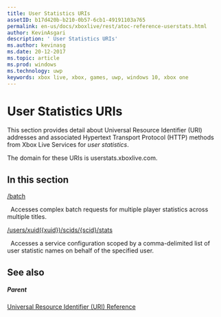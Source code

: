 ```yaml
---
title: User Statistics URIs
assetID: b17d420b-b210-0b57-6cb1-49191103a765
permalink: en-us/docs/xboxlive/rest/atoc-reference-userstats.html
author: KevinAsgari
description: ' User Statistics URIs'
ms.author: kevinasg
ms.date: 20-12-2017
ms.topic: article
ms.prod: windows
ms.technology: uwp
keywords: xbox live, xbox, games, uwp, windows 10, xbox one
---
```



# User Statistics URIs
 
This section provides detail about Universal Resource Identifier (URI) addresses and associated Hypertext Transport Protocol (HTTP) methods from Xbox Live Services for *user statistics*.
 
The domain for these URIs is userstats.xboxlive.com.
 
<a id="ID4EDB"></a>

 
## In this section

[/batch](uri-batch.md)

&nbsp;&nbsp;Accesses complex batch requests for multiple player statistics across multiple titles.

[/users/xuid({xuid})/scids/{scid}/stats](uri-usersxuidscidsscidstats.md)

&nbsp;&nbsp;Accesses a service configuration scoped by a comma-delimited list of user statistic names on behalf of the specified user.
 
<a id="ID4EMB"></a>

 
## See also
 
<a id="ID4EOB"></a>

 
##### Parent 

[Universal Resource Identifier (URI) Reference](../atoc-xboxlivews-reference-uris.md)

   